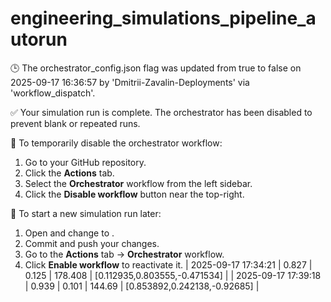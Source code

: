 # engineering_simulations_pipeline_autorun

🕒 The orchestrator_config.json flag was updated from true to false on 2025-09-17 16:36:57 by 'Dmitrii-Zavalin-Deployments' via 'workflow_dispatch'.

✅ Your simulation run is complete. The orchestrator has been disabled to prevent blank or repeated runs.

🛑 To temporarily disable the orchestrator workflow:
1. Go to your GitHub repository.
2. Click the **Actions** tab.
3. Select the **Orchestrator** workflow from the left sidebar.
4. Click the **Disable workflow** button near the top-right.

🔄 To start a new simulation run later:
1. Open  and change  to .
2. Commit and push your changes.
3. Go to the **Actions** tab → **Orchestrator** workflow.
4. Click **Enable workflow** to reactivate it.
| 2025-09-17 17:34:21 | 0.827 | 0.125 | 178.408 | [0.112935,0.803555,-0.471534] |
| 2025-09-17 17:39:18 | 0.939 | 0.101 | 144.69 | [0.853892,0.242138,-0.92685] |

